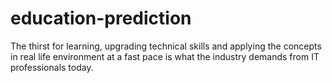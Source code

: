# education-prediction
The thirst for learning, upgrading technical skills and applying the concepts in real life environment at a fast pace is what the industry demands from IT professionals today. 
